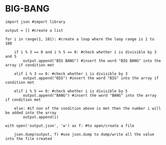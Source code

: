 # BIG-BANG
    import json #import library

    output = [] #create a list

    for i in range(1, 101): #create a loop where the loop range is 1 to 100

        if i % 3 == 0 and i % 5 == 0: #check whether i is divisible by 3 and 5
            output.append("BIG BANG") #insert the word "BIG BANG" into the array if condition met

        elif i % 3 == 0: #check whether i is divisible by 3 
            output.append("BIG") #insert the word "BIG" into the array if condition met

        elif i % 5 == 0: #check whether i is divisible by 5
            output.append("BANG") #insert the word "BANG" into the array if condition met

        else: #if non of the condition above is met then the number i will be added into the array
            output.append(i)

    with open('output.json', 'w') as f: #to open/create a file

        json.dump(output, f) #use json.dump to dump/write all the value into the file created

